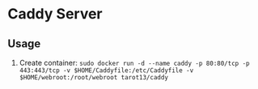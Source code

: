 # Caddy Server    

## Usage  
1. Create container: `sudo docker run -d --name caddy -p 80:80/tcp -p 443:443/tcp -v $HOME/Caddyfile:/etc/Caddyfile -v $HOME/webroot:/root/webroot tarot13/caddy`